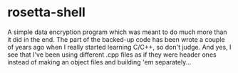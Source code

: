 # rosetta-shell
A simple data encryption program which was meant to do much more than it did in the end. The part of the backed-up code has been wrote a couple of years ago when I really started learning C/C++, so don't judge.
And yes, I see that I've been using different .cpp files as if they were header ones instead of making an object files and building 'em separately...
